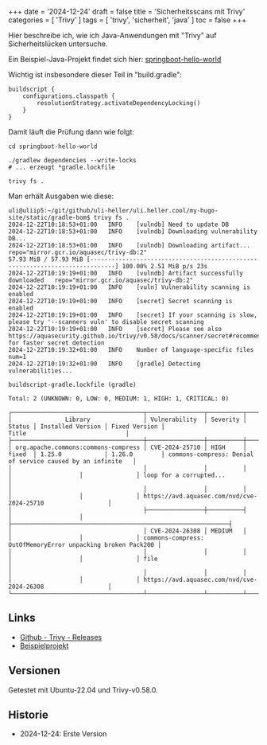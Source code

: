 +++
date = '2024-12-24'
draft = false
title = 'Sicherheitsscans mit Trivy'
categories = [ 'Trivy' ]
tags = [ 'trivy', 'sicherheit', 'java' ]
toc = false
+++

<!--
Sicherheitsscans mit Trivy
==========================
-->

Hier beschreibe ich, wie ich Java-Anwendungen
mit "Trivy" auf Sicherheitslücken untersuche.

<!--more-->

Ein Beispiel-Java-Projekt findet sich hier:  [springboot-hello-world](/springboot-hello-world)

Wichtig ist insbesondere dieser Teil in "build.gradle":

```
buildscript {
    configurations.classpath {
        resolutionStrategy.activateDependencyLocking()
    }
}
```

Damit läuft die Prüfung dann wie folgt:

```
cd springboot-hello-world

./gradlew dependencies --write-locks
# ... erzeugt *gradle.lockfile

trivy fs .
```

Man erhält Ausgaben wie diese:

```
uli@uliip5:~/git/github/uli-heller/uli.heller.cool/my-hugo-site/static/gradle-bom$ trivy fs .
2024-12-22T10:18:53+01:00	INFO	[vulndb] Need to update DB
2024-12-22T10:18:53+01:00	INFO	[vulndb] Downloading vulnerability DB...
2024-12-22T10:18:53+01:00	INFO	[vulndb] Downloading artifact...	repo="mirror.gcr.io/aquasec/trivy-db:2"
57.93 MiB / 57.93 MiB [-----------------------------------------------------------------------------] 100.00% 2.51 MiB p/s 23s
2024-12-22T10:19:19+01:00	INFO	[vulndb] Artifact successfully downloaded	repo="mirror.gcr.io/aquasec/trivy-db:2"
2024-12-22T10:19:19+01:00	INFO	[vuln] Vulnerability scanning is enabled
2024-12-22T10:19:19+01:00	INFO	[secret] Secret scanning is enabled
2024-12-22T10:19:19+01:00	INFO	[secret] If your scanning is slow, please try '--scanners vuln' to disable secret scanning
2024-12-22T10:19:19+01:00	INFO	[secret] Please see also https://aquasecurity.github.io/trivy/v0.58/docs/scanner/secret#recommendation for faster secret detection
2024-12-22T10:19:32+01:00	INFO	Number of language-specific files	num=1
2024-12-22T10:19:32+01:00	INFO	[gradle] Detecting vulnerabilities...

buildscript-gradle.lockfile (gradle)

Total: 2 (UNKNOWN: 0, LOW: 0, MEDIUM: 1, HIGH: 1, CRITICAL: 0)

┌─────────────────────────────────────┬────────────────┬──────────┬────────┬───────────────────┬───────────────┬─────────────────────────────────────────────────────────────┐
│               Library               │ Vulnerability  │ Severity │ Status │ Installed Version │ Fixed Version │                            Title                            │
├─────────────────────────────────────┼────────────────┼──────────┼────────┼───────────────────┼───────────────┼─────────────────────────────────────────────────────────────┤
│ org.apache.commons:commons-compress │ CVE-2024-25710 │ HIGH     │ fixed  │ 1.25.0            │ 1.26.0        │ commons-compress: Denial of service caused by an infinite   │
│                                     │                │          │        │                   │               │ loop for a corrupted...                                     │
│                                     │                │          │        │                   │               │ https://avd.aquasec.com/nvd/cve-2024-25710                  │
│                                     ├────────────────┼──────────┤        │                   │               ├─────────────────────────────────────────────────────────────┤
│                                     │ CVE-2024-26308 │ MEDIUM   │        │                   │               │ commons-compress: OutOfMemoryError unpacking broken Pack200 │
│                                     │                │          │        │                   │               │ file                                                        │
│                                     │                │          │        │                   │               │ https://avd.aquasec.com/nvd/cve-2024-26308                  │
└─────────────────────────────────────┴────────────────┴──────────┴────────┴───────────────────┴───────────────┴─────────────────────────────────────────────────────────────┘
```

Links
-----

- [Github - Trivy - Releases](https://github.com/aquasecurity/trivy/releases)
- [Beispielprojekt](/springboot-hello-world)

Versionen
---------

Getestet mit Ubuntu-22.04 und Trivy-v0.58.0.

Historie
--------

- 2024-12-24: Erste Version
